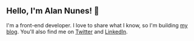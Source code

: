 ## Hello, I'm Alan Nunes! 👋

I'm a front-end developer. I love to share what I know, so I'm building [my blog](https://alannunes.com/). You'll also find me on [Twitter](https://twitter.com/alanhnunes) and [LinkedIn](https://www.linkedin.com/in/alanunesouza/).
